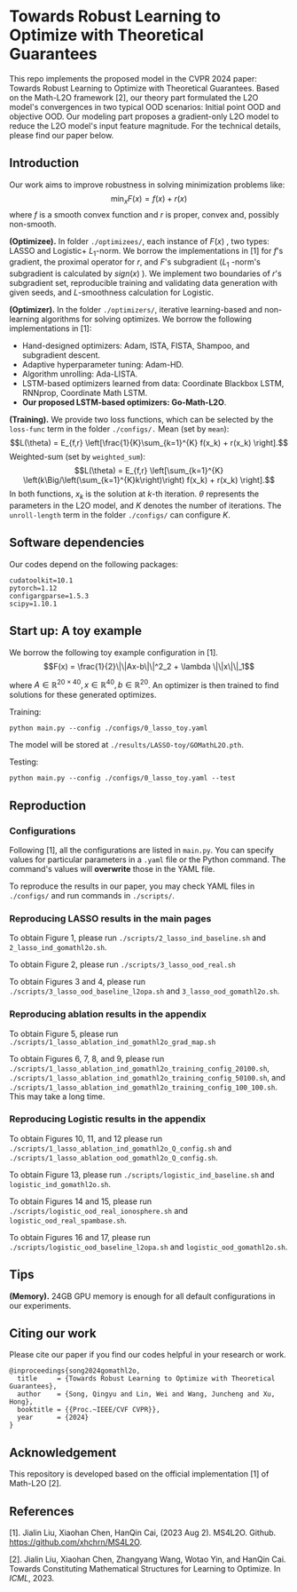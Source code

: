 # Towards Robust Learning to Optimize with Theoretical Guarantees

This repo implements the proposed model in the CVPR 2024 paper: Towards Robust Learning to Optimize with Theoretical Guarantees. 
Based on the Math-L2O framework [2], our theory part formulated the L2O model's convergences in two typical OOD scenarios: Initial point OOD and objective OOD. 
Our modeling part proposes a gradient-only L2O model to reduce the L2O model's input feature magnitude. For the technical details, please find our paper below.

## Introduction
Our work aims to improve robustness in solving minimization problems like:
$$\min_{x}F(x) = f(x) + r(x)$$
where $f$ is a smooth convex function and $r$ is proper, convex and, possibly non-smooth.


**(Optimizee).** 
In folder `./optimizees/`, each instance of $F(x)$ , two types: LASSO and Logistic+ $L_1$-norm. We borrow the implementations in [1] for $f$'s gradient, the proximal operator for $r$, and $F$'s subgradient ($L_1$ -norm's subgradient is calculated by $sign(x)$ ). We implement two boundaries of $r$'s subgradient set, reproducible training and validating data generation with given seeds, and $L$-smoothness calculation for Logistic.

**(Optimizer).** 
In the folder `./optimizers/`, iterative learning-based and non-learning algorithms for solving optimizes. We borrow the following implementations in [1]:
* Hand-designed optimizers: Adam, ISTA, FISTA, Shampoo, and subgradient descent. 
* Adaptive hyperparameter tuning: Adam-HD. 
* Algorithm unrolling: Ada-LISTA. 
* LSTM-based optimizers learned from data: Coordinate Blackbox LSTM, RNNprop, Coordinate Math LSTM. 
* **Our proposed LSTM-based optimizers: Go-Math-L2O**.

**(Training).**
We provide two loss functions, which can be selected by the `loss-func` term in the folder `./configs/.` Mean (set by `mean`):
$$L(\theta) = E_{f,r} \left[\frac{1}{K}\sum_{k=1}^{K} f(x_k) + r(x_k) \right].$$
Weighted-sum (set by `weighted_sum`):
$$L(\theta) = E_{f,r} \left[\sum_{k=1}^{K} \left(k\Big/\left(\sum_{k=1}^{K}k\right)\right) f(x_k) + r(x_k) \right].$$
In both functions, $x_k$ is the solution at $k$-th iteration. $\theta$ represents the parameters in the L2O model, and $K$ denotes the number of iterations. The `unroll-length` term in the folder `./configs/` can configure $K$.



## Software dependencies
Our codes depend on the following packages:
```
cudatoolkit=10.1
pytorch=1.12
configargparse=1.5.3
scipy=1.10.1
```

## Start up: A toy example
We borrow the following toy example configuration in [1].
$$F(x) = \frac{1}{2}\|\|Ax-b\|\|^2_2 + \lambda \|\|x\|\|_1$$

where $A\in\mathbb{R}^{20\times40},x\in\mathbb{R}^{40},b\in\mathbb{R}^{20}$. An optimizer is then trained to find solutions for these generated optimizes.

Training:
```
python main.py --config ./configs/0_lasso_toy.yaml
```
The model will be stored at `./results/LASSO-toy/GOMathL2O.pth`.

Testing:
```
python main.py --config ./configs/0_lasso_toy.yaml --test
```

## Reproduction

### Configurations 
Following [1], all the configurations are listed in `main.py`. 
You can specify values for particular parameters in a `.yaml` file or the Python command. The command's values will **overwrite** those in the YAML file.

To reproduce the results in our paper, you may check YAML files in `./configs/` and run commands in `./scripts/`.

### Reproducing LASSO results in the main pages

To obtain Figure 1, please run `./scripts/2_lasso_ind_baseline.sh` and `2_lasso_ind_gomathl2o.sh`.

To obtain Figure 2, please run `./scripts/3_lasso_ood_real.sh`

To obtain Figures 3 and 4, please run `./scripts/3_lasso_ood_baseline_l2opa.sh` and `3_lasso_ood_gomathl2o.sh`.

### Reproducing ablation results in the appendix

To obtain Figure 5, please run `./scripts/1_lasso_ablation_ind_gomathl2o_grad_map.sh`

To obtain Figures 6, 7, 8, and 9, please run `./scripts/1_lasso_ablation_ind_gomathl2o_training_config_20100.sh`, `./scripts/1_lasso_ablation_ind_gomathl2o_training_config_50100.sh`, and `./scripts/1_lasso_ablation_ind_gomathl2o_training_config_100_100.sh`. This may take a long time.

### Reproducing Logistic results in the appendix
To obtain Figures 10, 11, and 12 please run `./scripts/1_lasso_ablation_ind_gomathl2o_Q_config.sh` and `./scripts/1_lasso_ablation_ood_gomathl2o_Q_config.sh`.

To obtain Figure 13, please run `./scripts/logistic_ind_baseline.sh` and `logistic_ind_gomathl2o.sh`.

To obtain Figures 14 and 15, please run `./scripts/logistic_ood_real_ionosphere.sh` and `logistic_ood_real_spambase.sh`.

To obtain Figures 16 and 17, please run `./scripts/logistic_ood_baseline_l2opa.sh` and `logistic_ood_gomathl2o.sh`.


## Tips

**(Memory).** 24GB GPU memory is enough for all default configurations in our experiments.


## Citing our work
Please cite our paper if you find our codes helpful in your research or work.
```
@inproceedings{song2024gomathl2o,
  title     = {Towards Robust Learning to Optimize with Theoretical Guarantees},
  author    = {Song, Qingyu and Lin, Wei and Wang, Juncheng and Xu, Hong},
  booktitle = {{Proc.~IEEE/CVF CVPR}},
  year      = {2024}
}
```

## Acknowledgement
This repository is developed based on the official implementation [1] of Math-L2O [2].


## References
[1]. Jialin Liu, Xiaohan Chen, HanQin Cai, (2023 Aug 2). MS4L2O. Github. https://github.com/xhchrn/MS4L2O.

[2]. Jialin Liu, Xiaohan Chen, Zhangyang Wang, Wotao Yin, and HanQin Cai. Towards Constituting Mathematical Structures for Learning to Optimize. In *ICML*, 2023.
